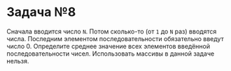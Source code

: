 # Задача №8
Сначала вводится число `N`.
Потом сколько-то (от `1` до `N` раз) вводятся числа. Последним элементом последовательности обязательно введут число 0. 
Определите среднее значение всех элементов введённой последовательности чисел.
Использовать массивы в данной задаче нельзя.
